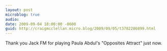 ```yaml
---
layout: post
microblog: true
audio: 
date: 2009-09-04 18:00:00 -0600
guid: http://craigmcclellan.micro.blog/2009/09/05/t3782286899.html
---
```

Thank you Jack FM for playing Paula Abdul's "Opposites Attract" just now.
